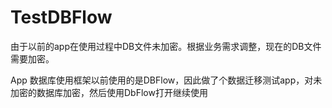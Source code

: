 # TestDBFlow

由于以前的app在使用过程中DB文件未加密。根据业务需求调整，现在的DB文件需要加密。

App 数据库使用框架以前使用的是DBFlow，因此做了个数据迁移测试app，对未加密的数据库加密，然后使用DbFlow打开继续使用

